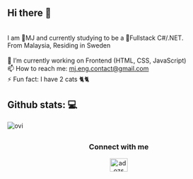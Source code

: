 ## Hi there 👋
<br>
I am 🦝MJ and currently studying to be a 🌱Fullstack C#/.NET.
<br>
From Malaysia, Residing in Sweden
<br><br>
 🔭 I’m currently working on Frontend (HTML, CSS, JavaScript)
 <br>
 📫 How to reach me: <a href="mailto:mj.eng.contact@gmail.com">mj.eng.contact@gmail.com</a>
 <br>
 ⚡ Fun fact: I have 2 cats 🐈🐈

## Github stats: 💻
<img src="https://github-readme-stats.vercel.app/api/top-langs?username=MJ-Eng-codes&show_icons=true&locale=en&layout=compact&theme=nightowl" alt="ovi" />

##
<h3 align="center">Connect with me</h3>
<p align="center">
<a href="https://www.linkedin.com/in/mj-eng-b922ba163/" target="blank"><img align="center" src="https://raw.githubusercontent.com/rahuldkjain/github-profile-readme-generator/master/src/images/icons/Social/linked-in-alt.svg" alt="adozs" height="30" width="40" /></a>

</p>
<!--
**MJ-Eng-codes/MJ-Eng-codes** is a ✨ _special_ ✨ repository because its `README.md` (this file) appears on your GitHub profile.

Here are some ideas to get you started:

- 🔭 I’m currently working on ...
- 🌱 I’m currently learning ...
- 👯 I’m looking to collaborate on ...
- 🤔 I’m looking for help with ...
- 💬 Ask me about ...
- 📫 How to reach me: ...
- 😄 Pronouns: ...
- ⚡ Fun fact: ...
-->
